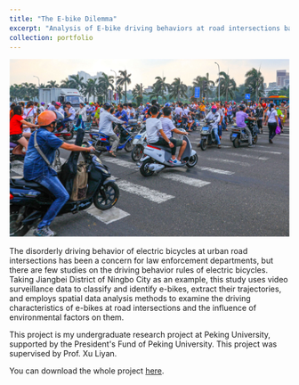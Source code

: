 ```yaml
---
title: "The E-bike Dilemma"
excerpt: "Analysis of E-bike driving behaviors at road intersections based on video surveillance data: a case study in Ningbo <br/><img src='/images/e_bike.png'>"
collection: portfolio
---
```


<img src='/images/e_bike.png'>

The disorderly driving behavior of electric bicycles at urban road intersections has 
been a concern for law enforcement departments, but there are few studies on the driving behavior 
rules of electric bicycles. Taking Jiangbei District of Ningbo City as an example, this study 
uses video surveillance data to classify and identify e-bikes, extract their trajectories, 
and employs spatial data analysis methods to examine the driving characteristics of e-bikes at road 
intersections and the influence of environmental factors on them.

This project is my undergraduate research project at Peking University, supported by the President's 
Fund of Peking University. This project was supervised by Prof. Xu Liyan.

You can download the whole project [here](https://mrdonghang.github.io/files/E-bike.pdf).
